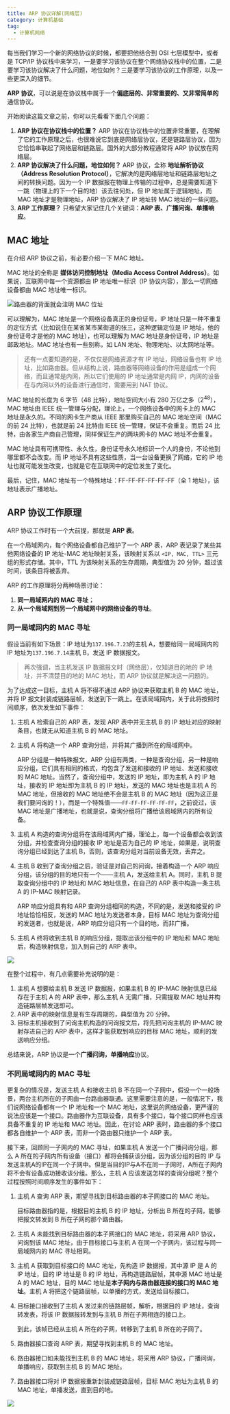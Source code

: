 ```yaml
---
title: ARP 协议详解(网络层)
category: 计算机基础
tag:
  - 计算机网络
---
```


每当我们学习一个新的网络协议的时候，都要把他结合到 OSI 七层模型中，或者是 TCP/IP 协议栈中来学习，一是要学习该协议在整个网络协议栈中的位置，二是要学习该协议解决了什么问题，地位如何？三是要学习该协议的工作原理，以及一些更深入的细节。

**ARP 协议**，可以说是在协议栈中属于一个**偏底层的、非常重要的、又非常简单的**通信协议。

开始阅读这篇文章之前，你可以先看看下面几个问题：

1.  **ARP 协议在协议栈中的位置？** ARP 协议在协议栈中的位置非常重要，在理解了它的工作原理之后，也很难说它到底是网络层协议，还是链路层协议，因为它恰恰串联起了网络层和链路层。国外的大部分教程通常将 ARP 协议放在网络层。
2.  **ARP 协议解决了什么问题，地位如何？** ARP 协议，全称 **地址解析协议（Address Resolution Protocol）**，它解决的是网络层地址和链路层地址之间的转换问题。因为一个 IP 数据报在物理上传输的过程中，总是需要知道下一跳（物理上的下一个目的地）该去往何处，但 IP 地址属于逻辑地址，而 MAC 地址才是物理地址，ARP 协议解决了 IP 地址转 MAC 地址的一些问题。
3.  **ARP 工作原理？** 只希望大家记住几个关键词：**ARP 表、广播问询、单播响应**。

## MAC 地址

在介绍 ARP 协议之前，有必要介绍一下 MAC 地址。

MAC 地址的全称是 **媒体访问控制地址（Media Access Control Address）**。如果说，互联网中每一个资源都由 IP 地址唯一标识（IP 协议内容），那么一切网络设备都由 MAC 地址唯一标识。

![路由器的背面就会注明 MAC 位址](./images/arp/2008410143049281.png)

可以理解为，MAC 地址是一个网络设备真正的身份证号，IP 地址只是一种不重复的定位方式（比如说住在某省某市某街道的张三，这种逻辑定位是 IP 地址，他的身份证号才是他的 MAC 地址），也可以理解为 MAC 地址是身份证号，IP 地址是邮政地址。MAC 地址也有一些别称，如 LAN 地址、物理地址、以太网地址等。

> 还有一点要知道的是，不仅仅是网络资源才有 IP 地址，网络设备也有 IP 地址，比如路由器。但从结构上说，路由器等网络设备的作用是组成一个网络，而且通常是内网，所以它们使用的 IP 地址通常是内网 IP，内网的设备在与内网以外的设备进行通信时，需要用到 NAT 协议。

MAC 地址的长度为 6 字节（48 比特），地址空间大小有 280 万亿之多（$2^{48}$），MAC 地址由 IEEE 统一管理与分配，理论上，一个网络设备中的网卡上的 MAC 地址是永久的。不同的网卡生产商从 IEEE 那里购买自己的 MAC 地址空间（MAC 的前 24 比特），也就是前 24 比特由 IEEE 统一管理，保证不会重复。而后 24 比特，由各家生产商自己管理，同样保证生产的两块网卡的 MAC 地址不会重复。

MAC 地址具有可携带性、永久性，身份证号永久地标识一个人的身份，不论他到哪里都不会改变。而 IP 地址不具有这些性质，当一台设备更换了网络，它的 IP 地址也就可能发生改变，也就是它在互联网中的定位发生了变化。

最后，记住，MAC 地址有一个特殊地址：FF-FF-FF-FF-FF-FF（全 1 地址），该地址表示广播地址。

## ARP 协议工作原理

ARP 协议工作时有一个大前提，那就是 **ARP 表**。

在一个局域网内，每个网络设备都自己维护了一个 ARP 表，ARP 表记录了某些其他网络设备的 IP 地址-MAC 地址映射关系，该映射关系以 `<IP, MAC, TTL>` 三元组的形式存储。其中，TTL 为该映射关系的生存周期，典型值为 20 分钟，超过该时间，该条目将被丢弃。

ARP 的工作原理将分两种场景讨论：

1. **同一局域网内的 MAC 寻址**；
2. **从一个局域网到另一个局域网中的网络设备的寻址**。

### 同一局域网内的 MAC 寻址

假设当前有如下场景：IP 地址为`137.196.7.23`的主机 A，想要给同一局域网内的 IP 地址为`137.196.7.14`主机 B，发送 IP 数据报文。

> 再次强调，当主机发送 IP 数据报文时（网络层），仅知道目的地的 IP 地址，并不清楚目的地的 MAC 地址，而 ARP 协议就是解决这一问题的。

为了达成这一目标，主机 A 将不得不通过 ARP 协议来获取主机 B 的 MAC 地址，并将 IP 报文封装成链路层帧，发送到下一跳上。在该局域网内，关于此将按照时间顺序，依次发生如下事件：

1. 主机 A 检索自己的 ARP 表，发现 ARP 表中并无主机 B 的 IP 地址对应的映射条目，也就无从知道主机 B 的 MAC 地址。

2. 主机 A 将构造一个 ARP 查询分组，并将其广播到所在的局域网中。

   ARP 分组是一种特殊报文，ARP 分组有两类，一种是查询分组，另一种是响应分组，它们具有相同的格式，均包含了发送和接收的 IP 地址、发送和接收的 MAC 地址。当然了，查询分组中，发送的 IP 地址，即为主机 A 的 IP 地址，接收的 IP 地址即为主机 B 的 IP 地址，发送的 MAC 地址也是主机 A 的 MAC 地址，但接收的 MAC 地址绝不会是主机 B 的 MAC 地址（因为这正是我们要问询的！），而是一个特殊值——`FF-FF-FF-FF-FF-FF`，之前说过，该 MAC 地址是广播地址，也就是说，查询分组将广播给该局域网内的所有设备。

3. 主机 A 构造的查询分组将在该局域网内广播，理论上，每一个设备都会收到该分组，并检查查询分组的接收 IP 地址是否为自己的 IP 地址，如果是，说明查询分组已经到达了主机 B，否则，该查询分组对当前设备无效，丢弃之。

4. 主机 B 收到了查询分组之后，验证是对自己的问询，接着构造一个 ARP 响应分组，该分组的目的地只有一个——主机 A，发送给主机 A。同时，主机 B 提取查询分组中的 IP 地址和 MAC 地址信息，在自己的 ARP 表中构造一条主机 A 的 IP-MAC 映射记录。

   ARP 响应分组具有和 ARP 查询分组相同的构造，不同的是，发送和接受的 IP 地址恰恰相反，发送的 MAC 地址为发送者本身，目标 MAC 地址为查询分组的发送者，也就是说，ARP 响应分组只有一个目的地，而非广播。

5. 主机 A 终将收到主机 B 的响应分组，提取出该分组中的 IP 地址和 MAC 地址后，构造映射信息，加入到自己的 ARP 表中。

![](./images/arp/arp_same_lan.png)

在整个过程中，有几点需要补充说明的是：

1. 主机 A 想要给主机 B 发送 IP 数据报，如果主机 B 的 IP-MAC 映射信息已经存在于主机 A 的 ARP 表中，那么主机 A 无需广播，只需提取 MAC 地址并构造链路层帧发送即可。
2. ARP 表中的映射信息是有生存周期的，典型值为 20 分钟。
3. 目标主机接收到了问询主机构造的问询报文后，将先把问询主机的 IP-MAC 映射存进自己的 ARP 表中，这样才能获取到响应的目标 MAC 地址，顺利的发送响应分组。

总结来说，ARP 协议是一个**广播问询，单播响应**协议。

### 不同局域网内的 MAC 寻址

更复杂的情况是，发送主机 A 和接收主机 B 不在同一个子网中，假设一个一般场景，两台主机所在的子网由一台路由器联通。这里需要注意的是，一般情况下，我们说网络设备都有一个 IP 地址和一个 MAC 地址，这里说的网络设备，更严谨的说法应该是一个接口。路由器作为互联设备，具有多个接口，每个接口同样也应该具备不重复的 IP 地址和 MAC 地址。因此，在讨论 ARP 表时，路由器的多个接口都各自维护一个 ARP 表，而非一个路由器只维护一个 ARP 表。

接下来，回顾同一子网内的 MAC 寻址，如果主机 A 发送一个广播问询分组，那么 A 所在的子网内所有设备（接口）都将会捕获该分组，因为该分组的目的 IP 与发送主机A的IP在同一个子网中。但是当目的IP与A不在同一子网时，A所在子网内将不会有设备成功接收该分组。那么，主机 A 应该发送怎样的查询分组呢？整个过程按照时间顺序发生的事件如下：

1. 主机 A 查询 ARP 表，期望寻找到目标路由器的本子网接口的 MAC 地址。

   目标路由器指的是，根据目的主机 B 的 IP 地址，分析出 B 所在的子网，能够把报文转发到 B 所在子网的那个路由器。

2. 主机 A 未能找到目标路由器的本子网接口的 MAC 地址，将采用 ARP 协议，问询到该 MAC 地址，由于目标接口与主机 A 在同一个子网内，该过程与同一局域网内的 MAC 寻址相同。

3. 主机 A 获取到目标接口的 MAC 地址，先构造 IP 数据报，其中源 IP 是 A 的 IP 地址，目的 IP 地址是 B 的 IP 地址，再构造链路层帧，其中源 MAC 地址是 A 的 MAC 地址，目的 MAC 地址是**本子网内与路由器连接的接口的 MAC 地址**。主机 A 将把这个链路层帧，以单播的方式，发送给目标接口。

4. 目标接口接收到了主机 A 发过来的链路层帧，解析，根据目的 IP 地址，查询转发表，将该 IP 数据报转发到与主机 B 所在子网相连的接口上。

   到此，该帧已经从主机 A 所在的子网，转移到了主机 B 所在的子网了。

5. 路由器接口查询 ARP 表，期望寻找到主机 B 的 MAC 地址。

6. 路由器接口如未能找到主机 B 的 MAC 地址，将采用 ARP 协议，广播问询，单播响应，获取到主机 B 的 MAC 地址。

7. 路由器接口将对 IP 数据报重新封装成链路层帧，目标 MAC 地址为主机 B 的 MAC 地址，单播发送，直到目的地。

![](./images/arp/arp_different_lan.png)

<!-- @include: @article-footer.snippet.md -->